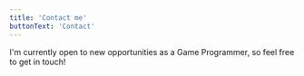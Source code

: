 ```yaml
---
title: 'Contact me'
buttonText: 'Contact'
---
```


I'm currently open to new opportunities as a Game Programmer, so feel free to get in touch!
